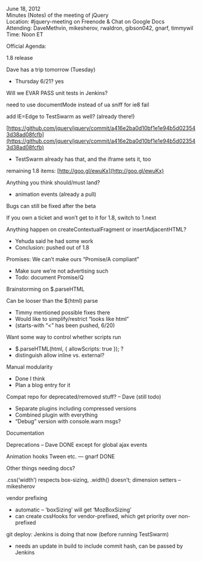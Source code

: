 June 18, 2012  
 Minutes (Notes) of the meeting of jQuery  
 Location: \#jquery-meeting on Freenode & Chat on Google Docs  
 Attending: DaveMethvin, mikesherov, rwaldron, gibson042, gnarf,
timmywil  
 Time: Noon ET

Official Agenda:  

1.8 release

Dave has a trip tomorrow (Tuesday)

-   Thursday 6/21? yes

Will we EVAR PASS unit tests in Jenkins?

need to use documentMode instead of ua sniff for ie8 fail

add IE=Edge to TestSwarm as well? (already there!)

[https://github.com/jquery/jquery/commit/a416e2ba0d10bf1e1e94b5d023543d38ad08fcfb](https://github.com/jquery/jquery/commit/a416e2ba0d10bf1e1e94b5d023543d38ad08fcfb)

-   TestSwarm already has that, and the iframe sets it, too

remaining 1.8 items: [http://goo.gl/ewuKx](http://goo.gl/ewuKx)

Anything you think should/must land?

-   animation events (already a pull)

Bugs can still be fixed after the beta

If you own a ticket and won’t get to it for 1.8, switch to 1.next

Anything happen on createContextualFragment or insertAdjacentHTML?

-   Yehuda said he had some work
-   Conclusion: pushed out of 1.8

Promises: We can’t make ours “Promise/A compliant”

-   Make sure we’re not advertising such
-   Todo: document Promise/Q

Brainstorming on \$.parseHTML

Can be looser than the \$(html) parse

-   Timmy mentioned possible fixes there
-   Would like to simplify/restrict “looks like html”
-   (starts-with “\<” has been pushed, 6/20)

Want some way to control whether scripts run

-   \$.parseHTML(html, { allowScripts: true }); ?
-   distinguish allow inline vs. external?

Manual modularity

-   Done I think
-   Plan a blog entry for it

Compat repo for deprecated/removed stuff? – Dave (still todo)

-   Separate plugins including compressed versions
-   Combined plugin with everything
-   “Debug” version with console.warn msgs?

Documentation

Deprecations – Dave DONE except for global ajax events

Animation hooks Tween etc. — gnarf DONE

Other things needing docs?

.css(‘width’) respects box-sizing, .width() doesn’t; dimension setters –
mikesherov

vendor prefixing

-   automatic – ‘boxSizing’ will get ‘MozBoxSizing’
-   can create cssHooks for vendor-prefixed, which get priority over
    non-prefixed

git deploy: Jenkins is doing that now (before running TestSwarm)

-   needs an update in build to include commit hash, can be passed by
    Jenkins

